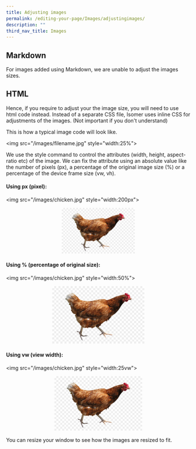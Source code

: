 ```yaml
---
title: Adjusting images
permalink: /editing-your-page/Images/adjustingimages/
description: ""
third_nav_title: Images
---
```

## Markdown

<p>For images added using Markdown, we are unable to adjust the images sizes.</p>

## HTML

<p>Hence, if you require to adjust your the image size, you will need to use html code instead.
Instead of a separate CSS file, Isomer uses inline CSS for adjustments of the images. (Not important if you don't understand)</p>

<p>This is how a typical image code will look like.</p>
<p>&lt;img src="/images/filename.jpg"&nbsp;style="width:25%"&gt;</p>

<p>We use the style command to control the attributes (width, height, aspect-ratio etc) of the image. We can fix the attribute using an absolute value like the number of pixels (px), a percentage of the original image size (%) or a percentage of the device frame size (vw, vh).</p>

#### Using px (pixel):
<p>&lt;img src="/images/chicken.jpg"&nbsp;style="width:200px"&gt;</p>
<center><img src="/images/chicken.jpg" style ="width:200px"/></center>

#### Using % (percentage of original size):
<p>&lt;img src="/images/chicken.jpg"&nbsp;style="width:50%"&gt;</p>
<center><img src="/images/chicken.jpg" style="width:50%"></center>

#### Using vw (view width):
<p>&lt;img src="/images/chicken.jpg" style="width:25vw"&gt;</p>
<center><img src="/images/chicken.jpg" style="width:25vw"/></center>

You can resize your window to see how the images are resized to fit.